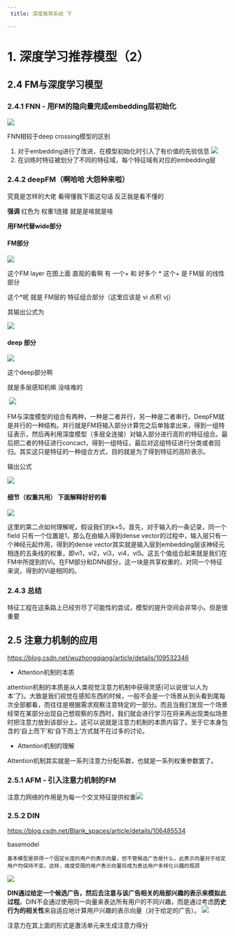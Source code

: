 ```yaml
---
 title: 深度推荐系统 下

---
```


# 1. 深度学习推荐模型（2）

## 2.4 FM与深度学习模型

### 2.4.1 FNN - 用FM的隐向量完成embedding层初始化

 ![](https://img-blog.csdnimg.cn/20200907211121461.png?x-oss-process=image/watermark,type_ZmFuZ3poZW5naGVpdGk,shadow_10,text_aHR0cHM6Ly9ibG9nLmNzZG4ubmV0L3Jvc2VmdW45Ng==,size_16,color_FFFFFF,t_70#pic_center) 

FNN相较于deep crossing模型的区别

1.  对于embedding进行了改进，在模型初始化时引入了有价值的先验信息  ![](https://img-blog.csdnimg.cn/20200907212020610.png#pic_center) 
2.  在训练时特征被划分了不同的特征域，每个特征域有对应的embedding层

### 2.4.2 deepFM（啊哈哈 大怨种来啦）

究竟是怎样的大佬 看得懂我下面这句话 反正我是看不懂的

**强调** 红色为 权重1连接 就是是啥就是啥

**用FM代替wide部分**

#### FM部分

 ![](https://pic1.zhimg.com/80/v2-377bb06437566dfa268c303b19f36a54_1440w.jpg) 

这个FM layer 在图上面 直观的看啊 有 一个+ 和 好多个 * 这个+ 是 FM层 的线性部分

这个*呢 就是 FM层的 特征组合部分（这里应该是 vi 点积 vj）

其输出公式为

 ![](https://pic2.zhimg.com/80/v2-309f6d48a026e27b318f4650568c5069_1440w.png) 

#### deep 部分

 ![](https://pic3.zhimg.com/80/v2-96a840f72719c295f27b3673da40b372_1440w.jpg) 

这个deep部分啊 

就是多层感知机嘛 没啥难的

​                         ![](https://img-blog.csdnimg.cn/20190430101250605.png?x-oss-process=image/watermark,type_ZmFuZ3poZW5naGVpdGk,shadow_10,text_aHR0cHM6Ly9ibG9nLmNzZG4ubmV0L3FxXzE4MjkzMjEz,size_16,color_FFFFFF,t_70) 

​	FM与深度模型的组合有两种，一种是二者并行，另一种是二者串行。DeepFM就是并行的一种结构。并行就是FM将输入部分计算完之后单独拿出来，得到一组特征表示，然后再利用深度模型（多层全连接）对输入部分进行高阶的特征组合。最后把二者的特征进行concact，得到一组特征，最后对这组特征进行分类或者回归。其实这只是特征的一种组合方式，目的就是为了得到特征的高阶表示。

输出公式

 ![](https://pic2.zhimg.com/80/v2-3a431f5787105e2463cd8d16295c8275_1440w.png) 

#### 细节（权重共用） 下面解释好好的看

 ![](https://pic3.zhimg.com/80/v2-6696b1cdd7b0da3aa2b04763cd6965e2_1440w.jpg) 

这里的第二点如何理解呢，假设我们的k=5，首先，对于输入的一条记录，同一个field 只有一个位置是1，那么在由输入得到dense vector的过程中，输入层只有一个神经元起作用，得到的dense vector其实就是输入层到embedding层该神经元相连的五条线的权重，即vi1，vi2，vi3，vi4，vi5。这五个值组合起来就是我们在FM中所提到的Vi。在FM部分和DNN部分，这一块是共享权重的，对同一个特征来说，得到的Vi是相同的。

### 2.4.3 总结

特征工程在这条路上已经穷尽了可能性的尝试，模型的提升空间会非常小。但是很重要

## 2.5 注意力机制的应用

https://blog.csdn.net/wuzhongqiang/article/details/109532346

- Attention机制的本质

attention机制的本质是从人类视觉注意力机制中获得灵感(可以说很‘以人为本’了)。大致是我们视觉在感知东西的时候，一般不会是一个场景从到头看到尾每次全部都看，而往往是根据需求观察注意特定的一部分。而且当我们发现一个场景经常在某部分出现自己想观察的东西时，我们就会进行学习在将来再出现类似场景时把注意力放到该部分上。这可以说就是注意力机制的本质内容了。至于它本身包含的‘自上而下’和‘自下而上’方式就不在过多的讨论。

- Attention机制的理解

Attention机制其实就是一系列注意力分配系数，也就是一系列权重参数罢了。

### 2.5.1 AFM - 引入注意力机制的FM

 注意力网络的作用是为每一个交叉特征提供权重![](https://img-blog.csdnimg.cn/20190523195800742.png?x-oss-process=image/watermark,type_ZmFuZ3poZW5naGVpdGk,shadow_10,text_aHR0cHM6Ly9ibG9nLmNzZG4ubmV0L3FxXzE4MjkzMjEz,size_16,color_FFFFFF,t_70) 

### 2.5.2 DIN

https://blog.csdn.net/Blank_spaces/article/details/106485534 

basemodel

 	基本模型是获得一个固定长度的用户的表示向量，但不管候选广告是什么，此表示向量对于给定用户均保持不变。这样，维度受限的用户表示向量将成为表达用户多样化兴趣的瓶颈 



![](https://imgconvert.csdnimg.cn/aHR0cHM6Ly9tbWJpei5xcGljLmNuL21tYml6X3BuZy9xUDhKUm5XNlQzckNpYTFJNEo3N25ydlRKTGxrTmJ5RXlZYm9JWmthY2ljUDYwc2c5OHBBVmp3OFN6VDRhRXZnb2t1aWJlSVpHUUFsSFY5RUlKR0dvSEJIQS82NDA?x-oss-process=image/format,png) 

**DIN通过给定一个候选广告，然后去注意与该广告相关的局部兴趣的表示来模拟此过程**。DIN不会通过使用同一向量来表达所有用户的不同兴趣，而是通过考虑**历史行为的相关性**来自适应地计算用户兴趣的表示向量（对于给定的广告）。 ![](https://img-blog.csdnimg.cn/0a782443f8c240b8b52aa7b2be9df66a.png#pic_center) 

注意力在其上面的形式是激活单元来生成注意力得分